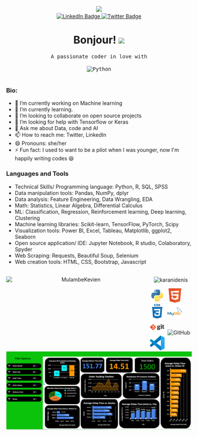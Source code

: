 <div id="header" align="center">
  <img src="https://media3.giphy.com/media/xZ6YzXZkSs64wk4s7C/giphy.gif" width="100"/>
  <div id="badges">
  <a href="https://www.linkedin.com/in/kevien-otieno-705b6a221/">
    <img src="https://img.shields.io/badge/LinkedIn-blue?style=for-the-badge&logo=linkedin&logoColor=white" alt="LinkedIn Badge"/>
  </a>
  <a href="https://www.twitter.com/kevien_001">
    <img src="https://img.shields.io/badge/Twitter-blue?style=for-the-badge&logo=twitter&logoColor=white" alt="Twitter Badge"/>
  </a>
</div>
<h1>
  Bonjour!
  <img src="https://media.giphy.com/media/hvRJCLFzcasrR4ia7z/giphy.gif" width="30px"/>
</h1>
  <p align="center">
  <samp>
    A passionate coder in love with
    <br><br>
    <img src="https://img.icons8.com/color/48/000000/python.png" alt="Python">
    <br><br>
  </samp>
</p>

</div>

<!--
**mulambekevien/mulambekevien** is a ✨ _special_ ✨ repository because its `README.md` (this file) appears on your GitHub profile.
-->
### Bio:

- 🔭 I’m currently working on Machine learning 
- 🌱 I’m currently learning.
- 👯 I’m looking to collaborate on open source projects
- 🤔 I’m looking for help with Tensorflow or Keras
- 💬 Ask me about Data, code and AI
- 📫 How to reach me: Twitter, LinkedIn
- 😄 Pronouns: she/her
- ⚡ Fun fact: I used to want to be a pilot when I was younger, now I'm happily writing codes 😆

### Languages and Tools
- Technical Skills/ Programming language: Python, R, SQL, SPSS
- Data manipulation tools: Pandas, NumPy, dplyr
- Data analysis: Feature Engineering, Data Wrangling, EDA
- Math: Statistics, Linear Algebra, Differential Calculus
- ML: Classification, Regression, Reinforcement learning, Deep learning, Clustering
- Machine learning libraries: Scikit-learn, TensorFlow, PyTorch, Scipy
- Visualization tools: Power BI, Excel, Tableau, Matplotlib, ggplot2, Seaborn
- Open source application/ IDE: Jupyter Notebook, R studio, Colaboratory, Spyder
- Web Scraping: Requests, Beautiful Soup, Selenium
- Web creation tools: HTML, CSS, Bootstrap, Javascript
<br> <br>

<!--![Github stats](https://github-readme-stats.vercel.app/api?username=mulambekevien)
<!-- [![Top Langs](https://github-readme-stats.vercel.app/api/top-langs/?username=mulambekevien)](https://github.com/anuraghazra/github-readme-stats)
[![GitHub Streak](https://github-readme-streak-stats.herokuapp.com?user=mulambekevien&date_format=M%20j%5B%2C%20Y%5D)](https://git.io/streak-stats) -->

<!-- Update the image sources to include the "PAT_1" environment variable as a query parameter -->
<p align="center"> 
  <img align="left" src="https://github-readme-stats.vercel.app/api/top-langs?username=mulambekevien&show_icons=true&locale=en&layout=compact&theme=radical&token=${PAT_1}" alt="MulambeKevien" width=390 height=180/>
  <img align="center" src="https://github-readme-stats.vercel.app/api?username=mulambekevien&show_icons=true&theme=radical&token=${PAT_1}" alt="karanidenis" width=410 height=170/>
</p>

<div>
  <img src="https://github.com/devicons/devicon/blob/master/icons/python/python-original.svg" title="Python" alt="Python" width="40" height="40" />&nbsp;
  <img src="https://github.com/devicons/devicon/blob/master/icons/html5/html5-original.svg" title="HTML" alt="HTML" width="40" height="40"/>&nbsp;
  <img src="https://github.com/devicons/devicon/blob/master/icons/css3/css3-plain-wordmark.svg"  title="CSS3" alt="CSS" width="40" height="40"/>&nbsp;
  <img src="https://github.com/devicons/devicon/blob/master/icons/mysql/mysql-original-wordmark.svg" title="MySQL" alt="MySQL" width="40" height="40" />&nbsp;
  <img src="https://github.com/devicons/devicon/blob/master/icons/git/git-original-wordmark.svg" title="Git" alt="Git" width="40" height="40" />&nbsp;
  <img src="https://github.githubassets.com/images/modules/logos_page/Octocat.png" title="GitHub" alt="GitHub" width="40" height="40" />&nbsp;
  <img src="https://github.com/devicons/devicon/blob/master/icons/vscode/vscode-original.svg" title="VSCode" alt="VSCode" width="40" height="40" />&nbsp;
  </div>

<div>
  <img src ="https://github.com/mulambekevien/Data-Driven-Excellence-in-Order-Fulfillment-Excel-Dashboards-to-Vanquish-Backlogs/blob/main/Dashboard.png">
</div>
